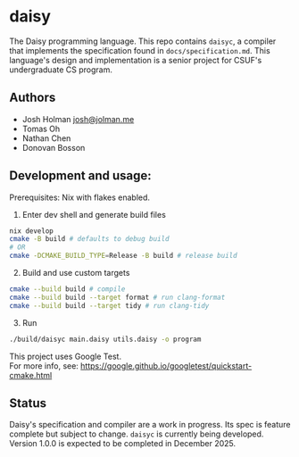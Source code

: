 # daisy
The Daisy programming language. This repo contains `daisyc`, a compiler that implements the
specification found in `docs/specification.md`.
This language's design and implementation is a senior project for CSUF's
undergraduate CS program.


## Authors
- Josh Holman  josh@jolman.me
- Tomas Oh
- Nathan Chen
- Donovan Bosson

## Development and usage:
Prerequisites:
Nix with flakes enabled.  
  
1. Enter dev shell and generate build files
```sh
nix develop
cmake -B build # defaults to debug build
# OR
cmake -DCMAKE_BUILD_TYPE=Release -B build # release build
```

2. Build and use custom targets
```sh
cmake --build build # compile
cmake --build build --target format # run clang-format
cmake --build build --target tidy # run clang-tidy
```

3. Run
```sh
./build/daisyc main.daisy utils.daisy -o program
```
  
This project uses Google Test.  
For more info, see: https://google.github.io/googletest/quickstart-cmake.html

## Status
Daisy's specification and compiler are a work in progress. Its spec is feature
complete but subject to change. `daisyc` is currently being developed. Version 1.0.0
is expected to be completed in December 2025.
